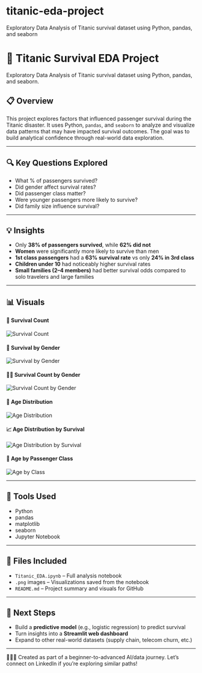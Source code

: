 # titanic-eda-project
Exploratory Data Analysis of Titanic survival dataset using Python, pandas, and seaborn
# 🧠 Titanic Survival EDA Project

Exploratory Data Analysis of Titanic survival dataset using Python, pandas, and seaborn.

## 📋 Overview

This project explores factors that influenced passenger survival during the Titanic disaster. It uses Python, `pandas`, and `seaborn` to analyze and visualize data patterns that may have impacted survival outcomes. The goal was to build analytical confidence through real-world data exploration.

---

## 🔍 Key Questions Explored

- What % of passengers survived?
- Did gender affect survival rates?
- Did passenger class matter?
- Were younger passengers more likely to survive?
- Did family size influence survival?

---

## 💡 Insights

- Only **38% of passengers survived**, while **62% did not**
- **Women** were significantly more likely to survive than men
- **1st class passengers** had a **63% survival rate** vs only **24% in 3rd class**
- **Children under 10** had noticeably higher survival rates
- **Small families (2–4 members)** had better survival odds compared to solo travelers and large families

---

## 📊 Visuals

#### 🎯 Survival Count
![Survival Count](Survival_Count.png)

#### 🧍 Survival by Gender
![Survival by Gender](Survival_by_gender.png)

#### 🧍‍♂️ Survival Count by Gender
![Survival Count by Gender](Survival_count_by_gender.png)

#### 🎂 Age Distribution
![Age Distribution](Age_distribution.png)

#### 📈 Age Distribution by Survival
![Age Distribution by Survival](Age_distribution_by_survival.png)

#### 🧳 Age by Passenger Class
![Age by Class](Age_by_passenger_class.png)

---

## 🧰 Tools Used

- Python
- pandas
- matplotlib
- seaborn
- Jupyter Notebook

---

## 📁 Files Included

- `Titanic_EDA.ipynb` – Full analysis notebook
- `.png` images – Visualizations saved from the notebook
- `README.md` – Project summary and visuals for GitHub

---

## 🚀 Next Steps

- Build a **predictive model** (e.g., logistic regression) to predict survival
- Turn insights into a **Streamlit web dashboard**
- Expand to other real-world datasets (supply chain, telecom churn, etc.)

---

👨🏽‍💻 Created as part of a beginner-to-advanced AI/data journey. Let’s connect on LinkedIn if you’re exploring similar paths!


